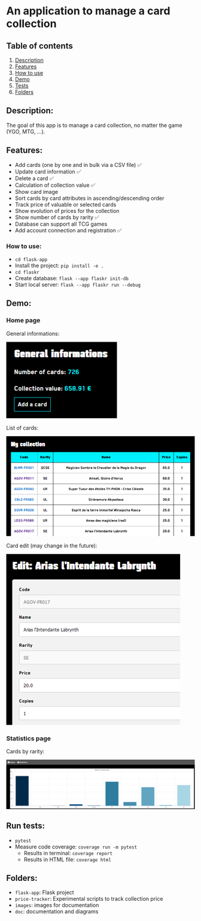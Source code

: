 # An application to manage a card collection

## Table of contents

1. [Description](#description)
2. [Features](#features)
3. [How to use](#how-to-use)
4. [Demo](#demo)
5. [Tests](#run-tests)
6. [Folders](#folders)

## Description:

The goal of this app is to manage a card collection, no matter the game (YGO, MTG, ...).

## Features:

- Add cards (one by one and in bulk via a CSV file) :white_check_mark:
- Update card information :white_check_mark:
- Delete a card :white_check_mark:
- Calculation of collection value :white_check_mark:
- Show card image
- Sort cards by card attributes in ascending/descending order
- Track price of valuable or selected cards
- Show evolution of prices for the collection
- Show number of cards by rarity :white_check_mark:
- Database can support all TCG games
- Add account connection and registration :white_check_mark:

### How to use:

- `cd flask-app`
- Install the project: `pip install -e .`
- `cd flaskr`
- Create database: `flask --app flaskr init-db`
- Start local server: `flask --app flaskr run --debug`

## Demo:

### Home page

General informations:

![Infos](images/informations.png)

List of cards:

![Cards](images/collection.png)

Card edit (may change in the future):

![Edit](images/card-edit.png)

### Statistics page

Cards by rarity:

![Cards by rarity](images/stats.png)

## Run tests:

- `pytest`
- Measure code coverage: `coverage run -m pytest`
    - Results in terminal: `coverage report`
    - Results in HTML file: `coverage html`

## Folders:
- `flask-app`: Flask project
- `price-tracker`: Experimental scripts to track collection price
- `images`: images for documentation
- `doc`: documentation and diagrams
